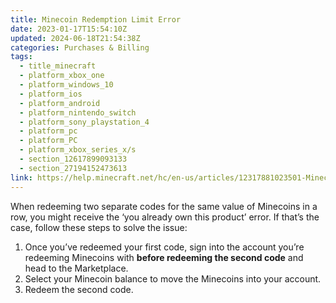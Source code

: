 ```yaml
---
title: Minecoin Redemption Limit Error
date: 2023-01-17T15:54:10Z
updated: 2024-06-18T21:54:38Z
categories: Purchases & Billing
tags:
  - title_minecraft
  - platform_xbox_one
  - platform_windows_10
  - platform_ios
  - platform_android
  - platform_nintendo_switch
  - platform_sony_playstation_4
  - platform_pc
  - platform_PC
  - platform_xbox_series_x/s
  - section_12617899093133
  - section_27194152473613
link: https://help.minecraft.net/hc/en-us/articles/12317881023501-Minecoin-Redemption-Limit-Error
---
```


When redeeming two separate codes for the same value of Minecoins in a row, you might receive the ‘you already own this product’ error. If that’s the case, follow these steps to solve the issue:

1.  Once you’ve redeemed your first code, sign into the account you’re redeeming Minecoins with **before redeeming the second code** and head to the Marketplace.
2.  Select your Minecoin balance to move the Minecoins into your account.
3.  Redeem the second code.
